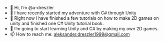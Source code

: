 - 👋 Hi, I’m @a-dreszler
- 👀 I have recently started my adventure with C# through Unity
- 🌱 Right now i have finished a few tutorials on how to make 2D games on unity and finished one C# Unity tutorial book.
- 💞️ I’m going to start learning Unity and C# by making my own 2D games.
- 📫 How to reach me: aleksander.dreszler1999@gmail.com

<!---
a-dreszler/a-dreszler is a ✨ special ✨ repository because its `README.md` (this file) appears on your GitHub profile.
You can click the Preview link to take a look at your changes.
--->
